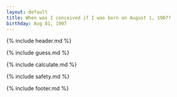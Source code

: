 ```yaml
---
layout: default
title: When was I conceived if I was born on August 1, 1907?
birthday: Aug 01, 1907
---
```


{% include header.md %}

{% include guess.md %}

{% include calculate.md %}

{% include safety.md %}

{% include footer.md %}



